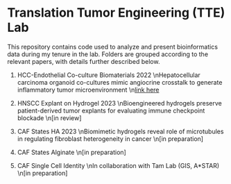 # Translation Tumor Engineering (TTE) Lab
This repository contains code used to analyze and present bioinformatics data during my tenure in the lab. Folders are grouped according to the relevant papers, with details further described below.

1. HCC-Endothelial Co-culture Biomaterials 2022
\nHepatocellular carcinoma organoid co-cultures mimic angiocrine crosstalk to generate inflammatory tumor microenvironment
\n[link here](https://doi.org/10.1016/j.biomaterials.2022.121527)

2. HNSCC Explant on Hydrogel 2023
\nBioengineered hydrogels preserve patient-derived tumor explants for evaluating immune checkpoint blockade
\n[in review]

3. CAF States HA 2023
\nBiomimetic hydrogels reveal role of microtubules in regulating fibroblast heterogeneity in cancer
\n[in preparation]

4. CAF States Alginate
\n[in preparation]

5. CAF Single Cell Identity
\nIn collaboration with Tam Lab (GIS, A*STAR)
\n[in preparation]

